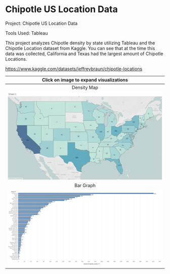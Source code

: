 # Chipotle US Location Data
Project: Chipotle US Location Data

Tools Used: Tableau

This project analyzes Chipotle density by state utilizing Tableau and the Chipotle Location dataset from Kaggle. You can see that at the time this data was collected, California and Texas had the largest amount of Chipotle Locations.

https://www.kaggle.com/datasets/jeffreybraun/chipotle-locations

|   Click on image to expand visualizations   |
|:--------------:|
| Density Map|
|![USMAP](https://github.com/jbrdge/TableauProjects/blob/master/Datasources/Chipotle/ChipotleMap.png)|
| Bar Graph |
|![Bar Graph](https://github.com/jbrdge/TableauProjects/blob/master/Datasources/Chipotle/ChipotleBarGraph.png)|
